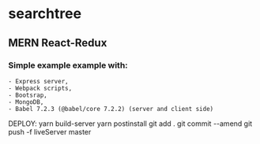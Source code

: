 # searchtree
## MERN React-Redux 

### Simple example example with:

    - Express server, 
    - Webpack scripts, 
    - Bootsrap,
    - MongoDB,
    - Babel 7.2.3 (@babel/core 7.2.2) (server and client side)


DEPLOY:
yarn build-server
yarn postinstall
git add .
git commit --amend
git push -f liveServer master   

